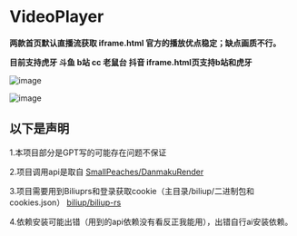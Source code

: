 # VideoPlayer

**两款首页默认直播流获取 iframe.html 官方的播放优点稳定；缺点画质不行。**    

**目前支持虎牙 斗鱼 b站 cc 老鼠台 抖音 iframe.html页支持b站和虎牙**

![image](https://github.com/biliup-start/VideoPlayer/assets/96544807/859af8e8-02d6-4a26-9907-bf22c7a84eba)

![image](https://github.com/biliup-start/VideoPlayer/assets/96544807/692a9c92-7c3c-49b9-9555-2a20e329abb9)

## 以下是声明

1.本项目部分是GPT写的可能存在问题不保证   

2.项目调用api是取自 [SmallPeaches/DanmakuRender](https://github.com/SmallPeaches/DanmakuRender)       

3.项目需要用到Biliuprs和登录获取cookie（主目录/biliup/二进制包和cookies.json） [biliup/biliup-rs](https://github.com/biliup/biliup-rs/releases)     

4.依赖安装可能出错（用到的api依赖没有看反正我能用），出错自行ai安装依赖。
